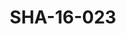 ---
pid: SHA-16-023
title: SHA-16-023
language: en
collection: Sharhabil Ahmed
original_label: 
rights: Sharhabil Ahmed
location_of_original: Sharhabil Ahmed
photographer_or_studio: 
scanned_from: photograph 9 by 13.7
_date: '1972'
location: Egypt, Cairo, Tahrir Square
description: Sharhabil Ahmed Sayed Ahmed and Afar Katho
additional_notes: 
permission_display: 'yes'
on_server: 'no'
on_website: 'no'
permalink: "/archive/en/sha-16-023.html"
layout: photo-page
---
